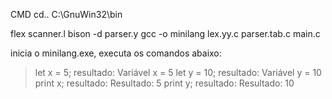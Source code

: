 CMD
cd.. C:\GnuWin32\bin

flex scanner.l
bison -d parser.y
gcc -o minilang lex.yy.c parser.tab.c main.c

inicia o minilang.exe, executa os comandos abaixo: 
> let x = 5;
resultado: Variável x = 5
> let y = 10;
resultado: Variável y = 10
> print x;
resultado: Resultado: 5
> print y;
resultado: Resultado: 10
